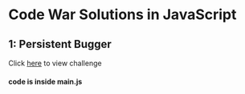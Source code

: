# Code War Solutions in JavaScript


## 1: Persistent Bugger
Click [here](https://www.codewars.com/kata/persistent-bugger/train/haskell) to view challenge 
#### code is inside main.js

